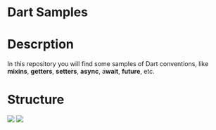 <h1>Dart Samples</h1>

# Descrption

In this repository you will find some samples of Dart conventions, like **mixins**, **getters**, **setters**, **async**, a**wait**, **future**, etc.

# Structure
<img src="https://image.prntscr.com/image/ju1kqvtkRke45vPXZgSAzA.png" />
<img src="https://image.prntscr.com/image/PkI2tNsZT1GBVRtU-4diRA.png" />
